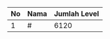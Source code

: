| No | Nama            | Jumlah Level |
|----|-----------------|--------------|
| 1  | #    |    6120        |
